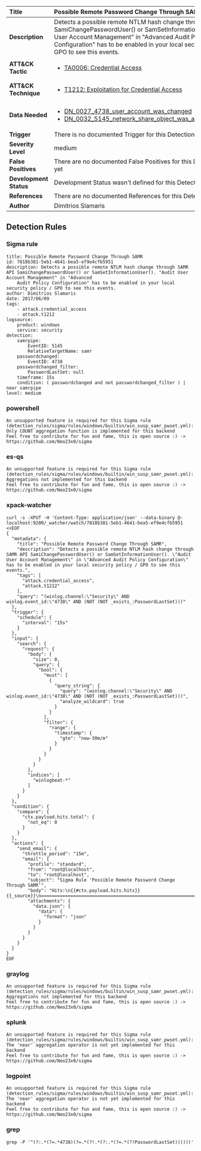 | Title                    | Possible Remote Password Change Through SAMR       |
|:-------------------------|:------------------|
| **Description**          | Detects a possible remote NTLM hash change through SAMR API SamiChangePasswordUser() or SamSetInformationUser(). "Audit User Account Management" in "Advanced Audit Policy Configuration" has to be enabled in your local security policy / GPO to see this events. |
| **ATT&amp;CK Tactic**    |  <ul><li>[TA0006: Credential Access](https://attack.mitre.org/tactics/TA0006)</li></ul>  |
| **ATT&amp;CK Technique** | <ul><li>[T1212: Exploitation for Credential Access](https://attack.mitre.org/techniques/T1212)</li></ul>  |
| **Data Needed**          | <ul><li>[DN_0027_4738_user_account_was_changed](../Data_Needed/DN_0027_4738_user_account_was_changed.md)</li><li>[DN_0032_5145_network_share_object_was_accessed_detailed](../Data_Needed/DN_0032_5145_network_share_object_was_accessed_detailed.md)</li></ul>  |
| **Trigger**              |  There is no documented Trigger for this Detection Rule yet  |
| **Severity Level**       | medium |
| **False Positives**      |  There are no documented False Positives for this Detection Rule yet  |
| **Development Status**   |  Development Status wasn't defined for this Detection Rule yet  |
| **References**           |  There are no documented References for this Detection Rule yet  |
| **Author**               | Dimitrios Slamaris |


## Detection Rules

### Sigma rule

```
title: Possible Remote Password Change Through SAMR
id: 7818b381-5eb1-4641-bea5-ef9e4cfb5951
description: Detects a possible remote NTLM hash change through SAMR API SamiChangePasswordUser() or SamSetInformationUser(). "Audit User Account Management" in "Advanced
    Audit Policy Configuration" has to be enabled in your local security policy / GPO to see this events.
author: Dimitrios Slamaris
date: 2017/06/09
tags:
    - attack.credential_access
    - attack.t1212
logsource:
    product: windows
    service: security
detection:
    samrpipe:
        EventID: 5145
        RelativeTargetName: samr
    passwordchanged:
        EventID: 4738
    passwordchanged_filter:
        PasswordLastSet: null
    timeframe: 15s
    condition: ( passwordchanged and not passwordchanged_filter ) | near samrpipe
level: medium

```





### powershell
    
```
An unsupported feature is required for this Sigma rule (detection_rules/sigma/rules/windows/builtin/win_susp_samr_pwset.yml): Only COUNT aggregation function is implemented for this backend
Feel free to contribute for fun and fame, this is open source :) -> https://github.com/Neo23x0/sigma
```


### es-qs
    
```
An unsupported feature is required for this Sigma rule (detection_rules/sigma/rules/windows/builtin/win_susp_samr_pwset.yml): Aggregations not implemented for this backend
Feel free to contribute for fun and fame, this is open source :) -> https://github.com/Neo23x0/sigma
```


### xpack-watcher
    
```
curl -s -XPUT -H 'Content-Type: application/json' --data-binary @- localhost:9200/_watcher/watch/7818b381-5eb1-4641-bea5-ef9e4cfb5951 <<EOF
{
  "metadata": {
    "title": "Possible Remote Password Change Through SAMR",
    "description": "Detects a possible remote NTLM hash change through SAMR API SamiChangePasswordUser() or SamSetInformationUser(). \"Audit User Account Management\" in \"Advanced Audit Policy Configuration\" has to be enabled in your local security policy / GPO to see this events.",
    "tags": [
      "attack.credential_access",
      "attack.t1212"
    ],
    "query": "(winlog.channel:\"Security\" AND winlog.event_id:\"4738\" AND (NOT (NOT _exists_:PasswordLastSet)))"
  },
  "trigger": {
    "schedule": {
      "interval": "15s"
    }
  },
  "input": {
    "search": {
      "request": {
        "body": {
          "size": 0,
          "query": {
            "bool": {
              "must": [
                {
                  "query_string": {
                    "query": "(winlog.channel:\"Security\" AND winlog.event_id:\"4738\" AND (NOT (NOT _exists_:PasswordLastSet)))",
                    "analyze_wildcard": true
                  }
                }
              ],
              "filter": {
                "range": {
                  "timestamp": {
                    "gte": "now-30m/m"
                  }
                }
              }
            }
          }
        },
        "indices": [
          "winlogbeat-*"
        ]
      }
    }
  },
  "condition": {
    "compare": {
      "ctx.payload.hits.total": {
        "not_eq": 0
      }
    }
  },
  "actions": {
    "send_email": {
      "throttle_period": "15m",
      "email": {
        "profile": "standard",
        "from": "root@localhost",
        "to": "root@localhost",
        "subject": "Sigma Rule 'Possible Remote Password Change Through SAMR'",
        "body": "Hits:\n{{#ctx.payload.hits.hits}}{{_source}}\n================================================================================\n{{/ctx.payload.hits.hits}}",
        "attachments": {
          "data.json": {
            "data": {
              "format": "json"
            }
          }
        }
      }
    }
  }
}
EOF

```


### graylog
    
```
An unsupported feature is required for this Sigma rule (detection_rules/sigma/rules/windows/builtin/win_susp_samr_pwset.yml): Aggregations not implemented for this backend
Feel free to contribute for fun and fame, this is open source :) -> https://github.com/Neo23x0/sigma
```


### splunk
    
```
An unsupported feature is required for this Sigma rule (detection_rules/sigma/rules/windows/builtin/win_susp_samr_pwset.yml): The 'near' aggregation operator is not yet implemented for this backend
Feel free to contribute for fun and fame, this is open source :) -> https://github.com/Neo23x0/sigma
```


### logpoint
    
```
An unsupported feature is required for this Sigma rule (detection_rules/sigma/rules/windows/builtin/win_susp_samr_pwset.yml): The 'near' aggregation operator is not yet implemented for this backend
Feel free to contribute for fun and fame, this is open source :) -> https://github.com/Neo23x0/sigma
```


### grep
    
```
grep -P '^(?:.*(?=.*4738)(?=.*(?!.*(?:.*(?=.*(?!PasswordLastSet))))))'
```



